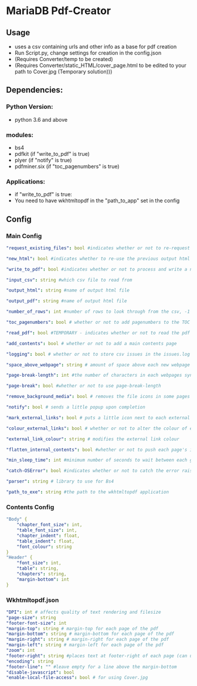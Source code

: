 # MariaDB Pdf-Creator

## Usage

- uses a csv containing urls and other info as a base for pdf creation
- Run Script.py, change settings for creation in the config.json
- (Requires Converter/temp to be created)
- (Requires Converter/static_HTML/cover_page.html to be edited to your path to Cover.jpg (Temporary solution)))

## Dependencies:

### Python Version: 

- python 3.6 and above

### modules:

- bs4
- pdfkit (if "write_to_pdf" is true)
- plyer (if "notify" is true)
- pdfminer.six (if "toc_pagenumbers" is true)
### Applications:

- if "write_to_pdf" is true:
- You need to have wkhtmltopdf in the "path_to_app" set in the config


## Config

### Main Config

```yaml
"request_existing_files": bool #indicates whether or not to re-request all html files

"new_html": bool #indicates whether to re-use the previous output html file for pdf generation or to create a new one

"write_to_pdf": bool #indicates whether or not to process and write a new pdf file

"input_csv": string #which csv file to read from

"output_html": string #name of output html file

"output_pdf": string #name of output html file

"number_of_rows": int #number of rows to look through from the csv, -1 to do all rows

"toc_pagenumbers": bool # whether or not to add pagenumbers to the TOC

"read_pdf": bool #TEMPORARY - indicates whether or not to read the pdf for header info and rewrite the txt

"add_contents": bool # whether or not to add a main contents page

"logging": bool # whether or not to store csv issues in the issues.log file in output

"space_above_webpage": string # amount of space above each new webpage

"page-break-length": int #the number of characters in each webpages syntax block is greater than this int, it will start the webpage on a new page in the pdf

"page-break": bool #whether or not to use page-break-length

"remove_background_media": bool # removes the file icons in some pages

"notify": bool # sends a little popup upon completion

"mark_external_links": bool # puts a little icon next to each external link

"colour_external_links": bool # whether or not to alter the colour of external links

"external_link_colour": string # modifies the external link colour

"flatten_internal_contents": bool #whether or not to push each page's internal contents to the left (false sometimes leads to text overlap)

"min_sleep_time": int #minimum number of seconds to wait between each get request

"catch-OSError": bool #indicates whether or not to catch the error raised by pdf (currently always raises an error)

"parser": string # library to use for Bs4

"path_to_exe": string #the path to the wkhtmltopdf application
```
### Contents Config

```yaml
"Body" {
    "chapter_font_size": int,
    "table_font_size": int,
    "chapter_indent": float,
    "table_indent": float,
    "font_colour": string
}
"Header" {
    "font_size": int,
    "table": string,
    "chapters": string,
    "margin-bottom": int
}
```
### Wkhtmltopdf.json

```yaml
"DPI": int # affects quality of text rendering and filesize
"page-size": string 
"footer-font-size": int
"margin-top": string # margin-top for each page of the pdf
"margin-bottom": string # margin-bottom for each page of the pdf
"margin-right": string # margin-right for each page of the pdf
"margin-left": string # margin-left for each page of the pdf
"zoom": int
"footer-right": string #places text at footer-right of each page (can use [page] to indicate current page and [topage] to indicate total pages)
"encoding": string
"footer-line": "" #leave empty for a line above the margin-bottom
"disable-javascript": bool
"enable-local-file-access": bool # for using Cover.jpg